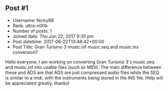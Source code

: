 ## Post #1
- Username: Nicky88
- Rank: ultra-n00b
- Number of posts: 1
- Joined date: Thu Jun 22, 2017 9:35 pm
- Post datetime: 2017-06-22T13:48:42+00:00
- Post Title: Gran Turismo 3 music.inf music.seq and music.ins conversion?

Hello everyone, I am working on converting Gran Turismo 3's music.seq and music.inf into usable files (such as MIDI). The main difference between these and ADS are that ADS are just compressed audio files while the SEQ is similar to a midi, with the instruments being stored in the INS file. Help will be appreciated greatly, thanks!
